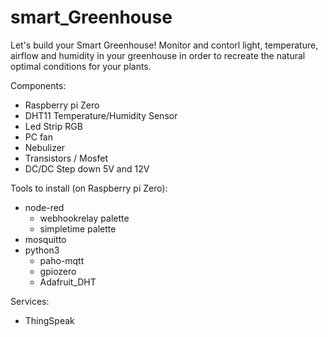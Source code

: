 # smart_Greenhouse

Let's build your Smart Greenhouse!
Monitor and contorl light, temperature, airflow and humidity in your greenhouse in order to recreate the natural optimal conditions for your plants.

Components:
- Raspberry pi Zero
- DHT11 Temperature/Humidity Sensor
- Led Strip RGB
- PC fan
- Nebulizer
- Transistors / Mosfet
- DC/DC Step down 5V and 12V

Tools to install (on Raspberry pi Zero):
- node-red
  - webhookrelay palette
  - simpletime palette
- mosquitto
- python3
  - paho-mqtt
  - gpiozero
  - Adafruit_DHT
  
Services:
 - ThingSpeak
  
